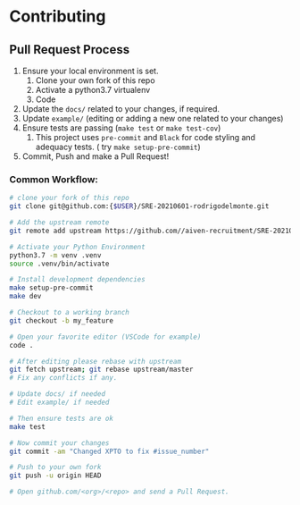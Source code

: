 # Contributing

## Pull Request Process

1. Ensure your local environment is set.
   1. Clone your own fork of this repo
   2. Activate a python3.7 virtualenv
   3. Code
2. Update the `docs/` related to your changes, if required.
3. Update `example/` (editing or adding a new one related to your changes)
4. Ensure tests are passing (`make test` or `make test-cov`)
   1. This project uses `pre-commit` and `Black` for code styling and adequacy tests. ( try `make setup-pre-commit`)
5. Commit, Push and make a Pull Request!


### Common Workflow:

```bash
# clone your fork of this repo
git clone git@github.com:{$USER}/SRE-20210601-rodrigodelmonte.git

# Add the upstream remote
git remote add upstream https://github.com//aiven-recruitment/SRE-20210601-rodrigodelmonte.git

# Activate your Python Environment
python3.7 -m venv .venv
source .venv/bin/activate

# Install development dependencies
make setup-pre-commit
make dev

# Checkout to a working branch
git checkout -b my_feature

# Open your favorite editor (VSCode for example)
code .

# After editing please rebase with upstream
git fetch upstream; git rebase upstream/master
# Fix any conflicts if any.

# Update docs/ if needed
# Edit example/ if needed

# Then ensure tests are ok
make test

# Now commit your changes
git commit -am "Changed XPTO to fix #issue_number"

# Push to your own fork
git push -u origin HEAD

# Open github.com/<org>/<repo> and send a Pull Request.
```
